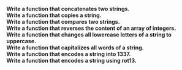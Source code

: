 **Write a function that concatenates two strings.**<br>
**Write a function that copies a string.**<br>
**Write a function that compares two strings.**<br>
**Write a function that reverses the content of an array of integers.**<br>
**Write a function that changes all lowercase letters of a string to uppercase.**<br>
**Write a function that capitalizes all words of a string.**<br>
**Write a function that encodes a string into 1337.**<br>
**Write a function that encodes a string using rot13.**<br>
